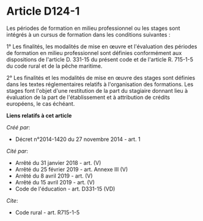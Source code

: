 # Article D124-1

Les périodes de formation en milieu professionnel ou les stages sont intégrés à un cursus de formation dans les conditions
suivantes : 

1° Les finalités, les modalités de mise en œuvre et l'évaluation des périodes de formation en milieu professionnel sont
définies conformément aux dispositions de l'article D. 331-15 du présent code et de l'article R. 715-1-5 du code rural et de
la pêche maritime. 

2° Les finalités et les modalités de mise en œuvre des stages sont définies dans les textes réglementaires relatifs à
l'organisation des formations. Les stages font l'objet d'une restitution de la part du stagiaire donnant lieu à évaluation de
la part de l'établissement et à attribution de crédits européens, le cas échéant.

**Liens relatifs à cet article**

_Créé par_:

  - Décret n°2014-1420 du 27 novembre 2014 - art. 1

_Cité par_:

  - Arrêté du 31 janvier 2018 - art. (V)
  - Arrêté du 25 février 2019 - art. Annexe III (V)
  - Arrêté du 8 avril 2019 - art. (V)
  - Arrêté du 15 avril 2019 - art. (V)
  - Code de l'éducation - art. D331-15 (VD)

_Cite_:

  - Code rural - art. R715-1-5

